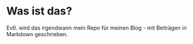 # Was ist das?

Evtl. wird das irgendwann mein Repo für meinen Blog - mit Beiträgen in Markdown geschrieben.
